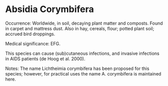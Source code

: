 <!-- TITLE: Absidia Corymbifera -->
<!-- SUBTITLE: A quick summary of Absidia Corymbifera -->

# Absidia Corymbifera
Occurrence: Worldwide, in soil, decaying plant matter and composts. Found in carpet and mattress dust. Also in hay, cereals, flour; potted plant soil; accrued bird droppings. 

Medical significance: EFG. 

This species can cause (sub)cutaneous infections, and invasive infections in AIDS patients (de Hoog et al. 2000). 

Notes: The name Lichtheimia corymbifera has been proposed for this species; however, for practical uses the name A. corymbifera is maintained here.

